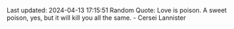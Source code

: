 Last updated: 2024-04-13 17:15:51
Random Quote: Love is poison.  A sweet poison, yes, but it will kill you all the same.  -  Cersei Lannister
